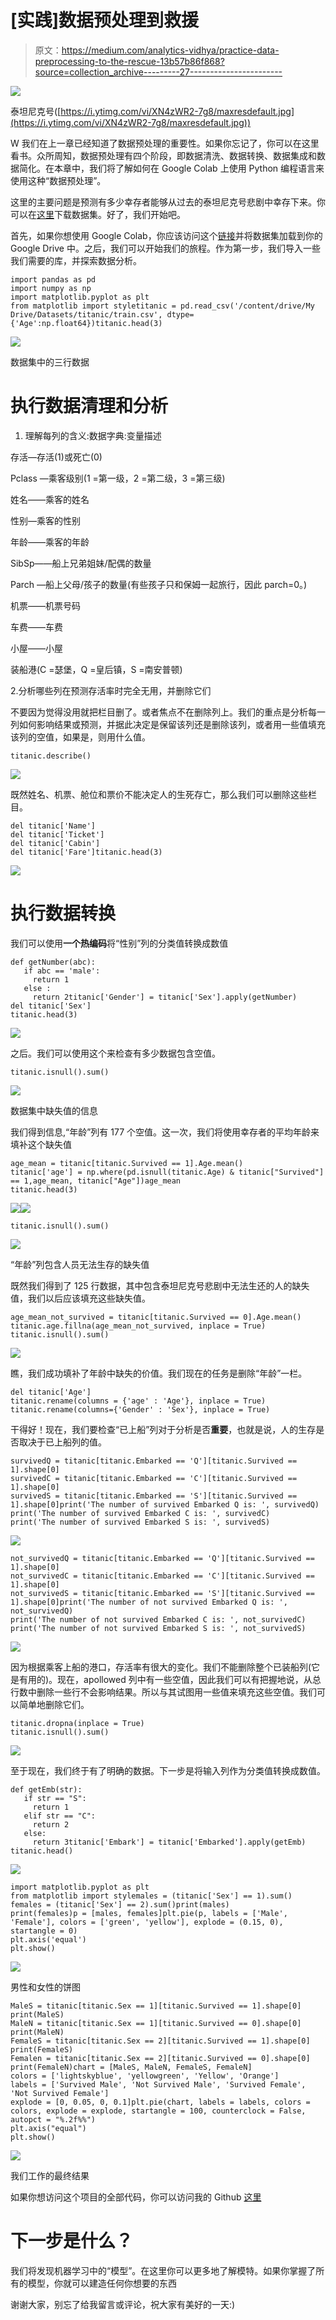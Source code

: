 # [实践]数据预处理到救援

> 原文：<https://medium.com/analytics-vidhya/practice-data-preprocessing-to-the-rescue-13b57b86f868?source=collection_archive---------27----------------------->

![](img/35f6c7c020e6f8b8fb8916bcf1e28b7a.png)

泰坦尼克号([https://i.ytimg.com/vi/XN4zWR2-7g8/maxresdefault.jpg](https://i.ytimg.com/vi/XN4zWR2-7g8/maxresdefault.jpg))

W 我们在上一章已经知道了数据预处理的重要性。如果你忘记了，你可以在这里看书。众所周知，数据预处理有四个阶段，即数据清洗、数据转换、数据集成和数据简化。在本章中，我们将了解如何在 Google Colab 上使用 Python 编程语言来使用这种“数据预处理”。

这里的主要问题是预测有多少幸存者能够从过去的泰坦尼克号悲剧中幸存下来。你可以在[这里](https://drive.google.com/drive/folders/1xVVAtUD94CEdZkSRXWeANaHp2wRRNDqi?usp=sharing)下载数据集。好了，我们开始吧。

首先，如果你想使用 Google Colab，你应该访问这个[链接](https://colab.research.google.com/)并将数据集加载到你的 Google Drive 中。之后，我们可以开始我们的旅程。作为第一步，我们导入一些我们需要的库，并探索数据分析。

```
import pandas as pd
import numpy as np
import matplotlib.pyplot as plt
from matplotlib import styletitanic = pd.read_csv('/content/drive/My Drive/Datasets/titanic/train.csv', dtype={'Age':np.float64})titanic.head(3)
```

![](img/f5ecfa717946866a7e0c75234a3e69e3.png)

数据集中的三行数据

# **执行数据清理和分析**

1.  理解每列的含义:数据字典:变量描述

存活—存活(1)或死亡(0)

Pclass —乘客级别(1 =第一级，2 =第二级，3 =第三级)

姓名——乘客的姓名

性别—乘客的性别

年龄——乘客的年龄

SibSp——船上兄弟姐妹/配偶的数量

Parch —船上父母/孩子的数量(有些孩子只和保姆一起旅行，因此 parch=0。)

机票——机票号码

车费——车费

小屋——小屋

装船港(C =瑟堡，Q =皇后镇，S =南安普顿)

2.分析哪些列在预测存活率时完全无用，并删除它们

不要因为觉得没用就把栏目删了。或者焦点不在删除列上。我们的重点是分析每一列如何影响结果或预测，并据此决定是保留该列还是删除该列，或者用一些值填充该列的空值，如果是，则用什么值。

```
titanic.describe()
```

![](img/d80edee80a7c21985aee6f34a3cdbc92.png)

既然姓名、机票、舱位和票价不能决定人的生死存亡，那么我们可以删除这些栏目。

```
del titanic['Name']
del titanic['Ticket']
del titanic['Cabin']
del titanic['Fare']titanic.head(3)
```

![](img/4e2bfcc972693b6861c70c1365f39717.png)

# **执行数据转换**

我们可以使用**一个热编码**将“性别”列的分类值转换成数值

```
def getNumber(abc):
   if abc == 'male':
     return 1
   else :
     return 2titanic['Gender'] = titanic['Sex'].apply(getNumber)
del titanic['Sex']
titanic.head(3)
```

![](img/3ef2cc97c2e6aaa9a39aaf04d85c73e7.png)

之后。我们可以使用这个来检查有多少数据包含空值。

```
titanic.isnull().sum()
```

![](img/9d2169cc573b3f38dea5e10ba129bea6.png)

数据集中缺失值的信息

我们得到信息,“年龄”列有 177 个空值。这一次，我们将使用幸存者的平均年龄来填补这个缺失值

```
age_mean = titanic[titanic.Survived == 1].Age.mean()
titanic['age'] = np.where(pd.isnull(titanic.Age) & titanic["Survived"] == 1,age_mean, titanic["Age"])age_mean
titanic.head(3)
```

![](img/b5501e4e67bdb32b445265df1b2743ad.png)![](img/45be258da1270800687fb57f84219b97.png)

```
titanic.isnull().sum()
```

![](img/f04d99fe6e0ef0eca07c9e8c577f1a06.png)

“年龄”列包含人员无法生存的缺失值

既然我们得到了 125 行数据，其中包含泰坦尼克号悲剧中无法生还的人的缺失值，我们以后应该填充这些缺失值。

```
age_mean_not_survived = titanic[titanic.Survived == 0].Age.mean()
titanic.age.fillna(age_mean_not_survived, inplace = True)
titanic.isnull().sum()
```

![](img/686b7d3737d45c08cc38947c7499f302.png)

瞧，我们成功填补了年龄中缺失的价值。我们现在的任务是删除“年龄”一栏。

```
del titanic['Age']
titanic.rename(columns = {'age' : 'Age'}, inplace = True)
titanic.rename(columns={'Gender' : 'Sex'}, inplace = True)
```

干得好！现在，我们要检查“已上船”列对于分析是否**重要**，也就是说，人的生存是否取决于已上船列的值。

```
survivedQ = titanic[titanic.Embarked == 'Q'][titanic.Survived == 1].shape[0]
survivedC = titanic[titanic.Embarked == 'C'][titanic.Survived == 1].shape[0]
survivedS = titanic[titanic.Embarked == 'S'][titanic.Survived == 1].shape[0]print('The number of survived Embarked Q is: ', survivedQ)
print('The number of survived Embarked C is: ', survivedC)
print('The number of survived Embarked S is: ', survivedS)
```

![](img/bd53a30ab55d562e4f34b5fa2aa20e7a.png)

```
not_survivedQ = titanic[titanic.Embarked == 'Q'][titanic.Survived == 1].shape[0]
not_survivedC = titanic[titanic.Embarked == 'C'][titanic.Survived == 1].shape[0]
not_survivedS = titanic[titanic.Embarked == 'S'][titanic.Survived == 1].shape[0]print('The number of not survived Embarked Q is: ', not_survivedQ)
print('The number of not survived Embarked C is: ', not_survivedC)
print('The number of not survived Embarked S is: ', not_survivedS)
```

![](img/f5e489ef33fa0909bddf5fa4e1914a25.png)

因为根据乘客上船的港口，存活率有很大的变化。我们不能删除整个已装船列(它是有用的)。现在，apollowed 列中有一些空值，因此我们可以有把握地说，从总行数中删除一些行不会影响结果。所以与其试图用一些值来填充这些空值。我们可以简单地删除它们。

```
titanic.dropna(inplace = True)
titanic.isnull().sum()
```

![](img/b5ad3b21f0a20e8ecd885bec529eb2cd.png)

至于现在，我们终于有了明确的数据。下一步是将输入列作为分类值转换成数值。

```
def getEmb(str):
   if str == "S":
     return 1
   elif str == "C":
     return 2
   else:
     return 3titanic['Embark'] = titanic['Embarked'].apply(getEmb)
titanic.head()
```

![](img/3dc149e975d591ee3d2763e317877dff.png)

```
import matplotlib.pyplot as plt
from matplotlib import stylemales = (titanic['Sex'] == 1).sum()
females = (titanic['Sex'] == 2).sum()print(males)
print(females)p = [males, females]plt.pie(p, labels = ['Male', 'Female'], colors = ['green', 'yellow'], explode = (0.15, 0), startangle = 0)
plt.axis('equal')
plt.show()
```

![](img/0cc865d2fd52743e145a2a28a996e650.png)

男性和女性的饼图

```
MaleS = titanic[titanic.Sex == 1][titanic.Survived == 1].shape[0]
print(MaleS)
MaleN = titanic[titanic.Sex == 1][titanic.Survived == 0].shape[0]
print(MaleN)
FemaleS = titanic[titanic.Sex == 2][titanic.Survived == 1].shape[0]
print(FemaleS)
Femalen = titanic[titanic.Sex == 2][titanic.Survived == 0].shape[0]
print(FemaleN)chart = [MaleS, MaleN, FemaleS, FemaleN]
colors = ['lightskyblue', 'yellowgreen', 'Yellow', 'Orange']
labels = ['Survived Male', 'Not Survived Male', 'Survived Female', 'Not Survived Female']
explode = [0, 0.05, 0, 0.1]plt.pie(chart, labels = labels, colors = colors, explode = explode, startangle = 100, counterclock = False, autopct = "%.2f%%")
plt.axis("equal")
plt.show()
```

![](img/b9e71feed426cb7e8fc486db6e22f1d9.png)

我们工作的最终结果

如果你想访问这个项目的全部代码，你可以访问我的 Github [这里](https://github.com/riskiip/data_preprocessing)

# 下一步是什么？

我们将发现机器学习中的“模型”。在这里你可以更多地了解模特。如果你掌握了所有的模型，你就可以建造任何你想要的东西

谢谢大家，别忘了给我留言或评论，祝大家有美好的一天:)